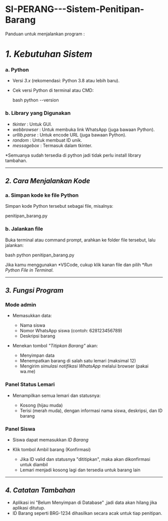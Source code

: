 # SI-PERANG---Sistem-Penitipan-Barang
Panduan untuk menjalankan program :

# *1. Kebutuhan Sistem*

###  a. Python

* Versi *3.x* (rekomendasi: Python 3.8 atau lebih baru).
* Cek versi Python di terminal atau CMD:

  bash
  python --version
  

###  b. Library yang Digunakan

* *tkinter* : Untuk GUI.
* *webbrowser* : Untuk membuka link WhatsApp (juga bawaan Python).
* *urllib.parse* : Untuk encode URL (juga bawaan Python).
* *random* : Untuk membuat ID unik.
* *messagebox* : Termasuk dalam tkinter.

 *Semuanya sudah tersedia di python jadi tidak perlu install library tambahan.

---

##  *2. Cara Menjalankan Kode*

###  a. Simpan kode ke file Python

Simpan kode Python tersebut sebagai file, misalnya:


penitipan_barang.py


###  b. Jalankan file

Buka terminal atau command prompt, arahkan ke folder file tersebut, lalu jalankan:

bash
python penitipan_barang.py


Jika kamu menggunakan *VSCode, cukup klik kanan file dan pilih **Run Python File in Terminal*.

---

##  *3. Fungsi Program*

###  Mode admin

* Memasukkan data:

  * Nama siswa
  * Nomor WhatsApp siswa (contoh: 628123456789)
  * Deskripsi barang
* Menekan tombol *"Titipkan Barang"* akan:

  * Menyimpan data
  * Menempatkan barang di salah satu lemari (maksimal 12)
  * Mengirim *simulasi notifikasi WhatsApp* melalui browser (pakai wa.me)

###  Panel Status Lemari

* Menampilkan semua lemari dan statusnya:

  * Kosong (hijau muda)
  * Terisi (merah muda), dengan informasi nama siswa, deskripsi, dan ID barang

###  Panel Siswa

* Siswa dapat memasukkan *ID Barang*
* Klik tombol Ambil barang (Konfirmasi)

  * Jika ID valid dan statusnya "dititipkan", maka akan dikonfirmasi untuk diambil
  * Lemari menjadi kosong lagi dan tersedia untuk barang lain

---

##  *4. Catatan Tambahan*

* Aplikasi ini "Belum Menyimpan di Database" ,jadi data akan hilang jika aplikasi ditutup.
* ID Barang seperti BRG-1234 dihasilkan secara acak untuk tiap penitipan.
